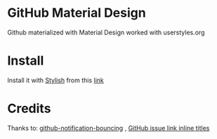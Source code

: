 # GitHub Material Design
Github materialized with Material Design worked with userstyles.org

# Install
Install it with [Stylish](https://userstyles.org/) from this [link](https://userstyles.org/styles/123952/github-material-design)

# Credits
Thanks to: [github-notification-bouncing](https://github.com/muchweb/github-notification-bouncing) , [GitHub issue link inline titles](https://userstyles.org/styles/106817/github-issue-link-inline-titles)
